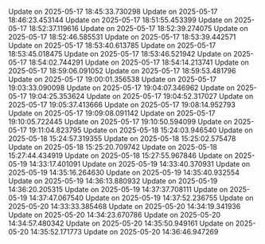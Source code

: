 Update on 2025-05-17 18:45:33.730298
Update on 2025-05-17 18:46:23.453144
Update on 2025-05-17 18:51:55.453399
Update on 2025-05-17 18:52:37.119616
Update on 2025-05-17 18:52:39.274075
Update on 2025-05-17 18:52:46.585531
Update on 2025-05-17 18:53:39.442571
Update on 2025-05-17 18:53:40.613785
Update on 2025-05-17 18:53:45.018475
Update on 2025-05-17 18:53:46.521942
Update on 2025-05-17 18:54:02.744291
Update on 2025-05-17 18:54:14.213741
Update on 2025-05-17 18:59:06.091052
Update on 2025-05-17 18:59:53.481796
Update on 2025-05-17 19:00:01.356538
Update on 2025-05-17 19:03:33.090098
Update on 2025-05-17 19:04:07.346962
Update on 2025-05-17 19:04:25.353624
Update on 2025-05-17 19:04:52.317027
Update on 2025-05-17 19:05:37.413666
Update on 2025-05-17 19:08:14.952793
Update on 2025-05-17 19:09:08.091142
Update on 2025-05-17 19:10:05.722445
Update on 2025-05-17 19:10:50.594099
Update on 2025-05-17 19:11:04.823795
Update on 2025-05-18 15:24:03.946540
Update on 2025-05-18 15:24:57.319355
Update on 2025-05-18 15:25:02.575478
Update on 2025-05-18 15:25:20.709742
Update on 2025-05-18 15:27:44.434919
Update on 2025-05-18 15:27:55.967846
Update on 2025-05-19 14:33:17.401091
Update on 2025-05-19 14:33:40.370931
Update on 2025-05-19 14:35:16.264630
Update on 2025-05-19 14:35:40.932554
Update on 2025-05-19 14:36:13.880932
Update on 2025-05-19 14:36:20.205315
Update on 2025-05-19 14:37:37.708111
Update on 2025-05-19 14:37:47.067540
Update on 2025-05-19 14:37:52.236755
Update on 2025-05-20 14:33:33.385468
Update on 2025-05-20 14:34:19.341936
Update on 2025-05-20 14:34:23.670786
Update on 2025-05-20 14:34:57.480342
Update on 2025-05-20 14:35:50.949161
Update on 2025-05-20 14:35:52.171773
Update on 2025-05-20 14:36:46.947269
